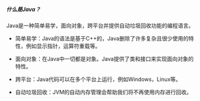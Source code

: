 ##### 什么是Java？

Java是一种简单易学，面向对象，跨平台并提供自动垃圾回收功能的编程语言。

- 简单易学：Java的语法是基于C++的，Java删除了许多复杂且很少使用的特性，例如显示指针，运算符重载等。

- 面向对象：在Java中一切都是对象。Java提供了类和接口来实现面向对象的特性。

- 跨平台：Java代码可以在多个平台上运行，例如Windows，Linux等。

- 自动垃圾回收：JVM的自动内存管理会帮助我们将不再使用内存进行回收。
